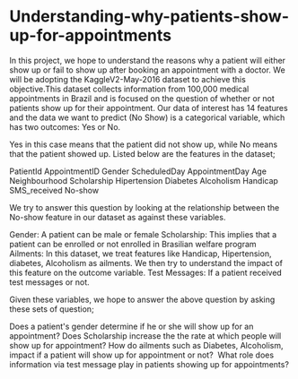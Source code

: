 # Understanding-why-patients-show-up-for-appointments
In this project, we hope to understand the reasons why a patient will either show up or fail to show up after booking an appointment with a doctor. We will be adopting the KaggleV2-May-2016 dataset to achieve this objective.This dataset collects information from 100,000 medical appointments in Brazil and is focused on the question of whether or not patients show up for their appointment. Our data of interest has 14 features and the data we want to predict (No Show) is a categorical variable, which has two outcomes: Yes or No. 

Yes in this case means that the patient did not show up, while No means that the patient showed up. Listed below are the features in the dataset;

PatientId
AppointmentID
Gender
ScheduledDay
AppointmentDay
Age
Neighbourhood
Scholarship
Hipertension
Diabetes
Alcoholism
Handicap
SMS_received
No-show

We try to answer this question by looking at the relationship between the No-show feature in our dataset as against these variables.

Gender: A patient can be male or female
Scholarship: This implies that a patient can be enrolled or not enrolled in Brasilian welfare program
Ailments: In this dataset, we treat features like Handicap, Hipertension, diabetes, Alcoholism as ailments. We then try to understand the impact of this feature on the outcome variable.
Test Messages: If a patient received test messages or not.

Given these variables, we hope to answer the above question by asking these sets of question;

Does a patient's gender determine if he or she will show up for an appointment?
Does Scholarship increase the the rate at which people will show up for appointment?
How do ailments such as Diabetes, Alcoholism, impact if a patient will show up for appointment or not? 
What role does information via test message play in patients showing up for appointments?
